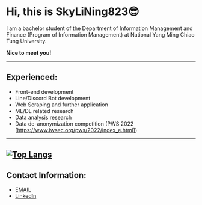 # Hi, this is SkyLiNing823😎
I am a bachelor student of the Department of Information Management and Finance (Program of Information Management) at National Yang Ming Chiao Tung University.

**Nice to meet you!**

---
## Experienced:
* Front-end development  
* Line/Discord Bot development   
* Web Scraping and further application 
* ML/DL related research 
* Data analysis research
* Data de-anonymization competition (PWS 2022 [https://www.iwsec.org/pws/2022/index_e.html])

---
[![Top Langs](https://github-readme-stats.vercel.app/api/top-langs/?username=SkyLiNing823&layout=donut-vertical)](https://github.com/anuraghazra/github-readme-stats)
---
## Contact Information:
* [EMAIL](flamesky823@gmail.com)
* [LinkedIn](https://www.linkedin.com/in/tien-ning-lee-96a04b252/)
  
<!--
**SkyLiNing823/SkyLiNing823** is a ✨ _special_ ✨ repository because its `README.md` (this file) appears on your GitHub profile.

Here are some ideas to get you started:

- 🔭 I’m currently working on ...
- 🌱 I’m currently learning ...
- 👯 I’m looking to collaborate on ...
- 🤔 I’m looking for help with ...
- 💬 Ask me about ...
- 📫 How to reach me: ...
- 😄 Pronouns: ...
- ⚡ Fun fact: ...
-->
